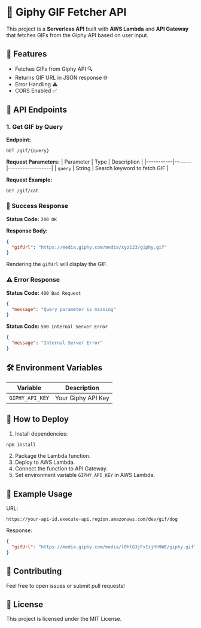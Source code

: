 # 🎯 Giphy GIF Fetcher API

This project is a **Serverless API** built with **AWS Lambda** and **API Gateway** that fetches GIFs from the Giphy API based on user input.

## 🚀 Features
- Fetches GIFs from Giphy API 🔍
- Returns GIF URL in JSON response 🌐
- Error Handling ⚠️
- CORS Enabled ✅

## 📌 API Endpoints
### 1. Get GIF by Query
**Endpoint:**
```
GET /gif/{query}
```

**Request Parameters:**
| Parameter | Type   | Description        |
|-----------|-------|------------------|
| `query`   | String | Search keyword to fetch GIF |

**Request Example:**
```
GET /gif/cat
```

### 🎯 Success Response
**Status Code:** `200 OK`

**Response Body:**
```json
{
  "gifUrl": "https://media.giphy.com/media/xyz123/giphy.gif"
}
```
Rendering the `gifUrl` will display the GIF.

### ⚠️ Error Response
**Status Code:** `400 Bad Request`
```json
{
  "message": "Query parameter is missing"
}
```

**Status Code:** `500 Internal Server Error`
```json
{
  "message": "Internal Server Error"
}
```

## 🛠️ Environment Variables
| Variable       | Description         |
|---------------|-------------------|
| `GIPHY_API_KEY` | Your Giphy API Key |

## 📄 How to Deploy
1. Install dependencies:
```bash
npm install
```
2. Package the Lambda function.
3. Deploy to AWS Lambda.
4. Connect the function to API Gateway.
5. Set environment variable `GIPHY_API_KEY` in AWS Lambda.

## 🎯 Example Usage
URL:
```
https://your-api-id.execute-api.region.amazonaws.com/dev/gif/dog
```

Response:
```json
{
  "gifUrl": "https://media.giphy.com/media/l0HlG3jFxIsjHh9WE/giphy.gif"
}
```

## 🤝 Contributing
Feel free to open issues or submit pull requests!

## 📜 License
This project is licensed under the MIT License.

